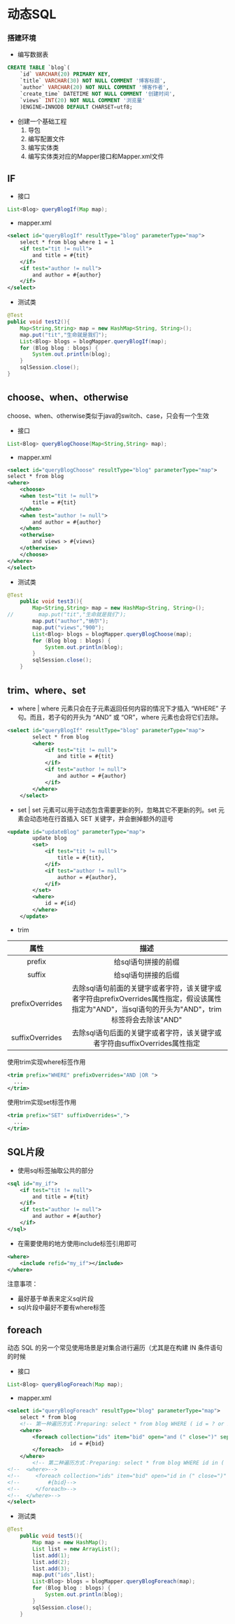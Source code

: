 # 动态SQL
### 搭建环境
- 编写数据表
```sql
CREATE TABLE `blog`(
	`id` VARCHAR(20) PRIMARY KEY,
	`title` VARCHAR(30) NOT NULL COMMENT '博客标题',
	`author` VARCHAR(20) NOT NULL COMMENT '博客作者',
	`create_time` DATETIME NOT NULL COMMENT '创建时间',
	`views` INT(20) NOT NULL COMMENT '浏览量'
	)ENGINE=INNODB DEFAULT CHARSET=utf8;
```
- 创建一个基础工程
  1. 导包
  2. 编写配置文件
  3. 编写实体类
  4. 编写实体类对应的Mapper接口和Mapper.xml文件

## IF
- 接口
```java
List<Blog> queryBlogIf(Map map);
```

- mapper.xml
```xml
<select id="queryBlogIf" resultType="blog" parameterType="map">
    select * from blog where 1 = 1
    <if test="tit != null">
        and title = #{tit}
    </if>
    <if test="author != null">
        and author = #{author}
    </if>
</select>
```
- 测试类
```java
@Test
public void test2(){
    Map<String,String> map = new HashMap<String, String>();
    map.put("tit","生命就是我们");
    List<Blog> blogs = blogMapper.queryBlogIf(map);
    for (Blog blog : blogs) {
        System.out.println(blog);
    }
    sqlSession.close();
}
```

## choose、when、otherwise
choose、when、otherwise类似于java的switch、case，只会有一个生效
- 接口
```java
List<Blog> queryBlogChoose(Map<String,String> map);
```
- mapper.xml
```xml
<select id="queryBlogChoose" resultType="blog" parameterType="map">
select * from blog
<where>
    <choose>
	<when test="tit != null">
	    title = #{tit}
	</when>
	<when test="author != null">
	    and author = #{author}
	</when>
	<otherwise>
	    and views > #{views}
	</otherwise>
    </choose>
</where>
</select>
```
- 测试类
```java
@Test
    public void test3(){
        Map<String,String> map = new HashMap<String, String>();
//        map.put("tit","生命就是我们");
        map.put("author","纳尔");
        map.put("views","900");
        List<Blog> blogs = blogMapper.queryBlogChoose(map);
        for (Blog blog : blogs) {
            System.out.println(blog);
        }
        sqlSession.close();
    }
```


## trim、where、set
- where | where 元素只会在子元素返回任何内容的情况下才插入 “WHERE” 子句。而且，若子句的开头为 “AND” 或 “OR”，where 元素也会将它们去除。
```xml
<select id="queryBlogIf" resultType="blog" parameterType="map">
        select * from blog
        <where>
            <if test="tit != null">
                and title = #{tit}
            </if>
            <if test="author != null">
                and author = #{author}
            </if>
        </where>
    </select>
```
- set | set 元素可以用于动态包含需要更新的列，忽略其它不更新的列。set 元素会动态地在行首插入 SET 关键字，并会删掉额外的逗号
```xml
<update id="updateBlog" parameterType="map">
        update blog
        <set>
            <if test="tit != null">
                title = #{tit},
            </if>
            <if test="author != null">
                author = #{author},
            </if>
        </set>
        <where>
            id = #{id}
        </where>
    </update>
```
- trim  

| 属性      | 描述 |
| :---:       |    :----:   |
| prefix      | 给sql语句拼接的前缀       |
| suffix   | 给sql语句拼接的后缀       |
| prefixOverrides   | 去除sql语句前面的关键字或者字符，该关键字或者字符由prefixOverrides属性指定，假设该属性指定为"AND"，当sql语句的开头为"AND"，trim标签将会去除该"AND"       |
| suffixOverrides   | 去除sql语句后面的关键字或者字符，该关键字或者字符由suffixOverrides属性指定       |

使用trim实现where标签作用
```xml
<trim prefix="WHERE" prefixOverrides="AND |OR ">
  ...
</trim>
```
使用trim实现set标签作用
```xml
<trim prefix="SET" suffixOverrides=",">
  ...
</trim>
```

## SQL片段 <sql>
- 使用sql标签抽取公共的部分  
```xml
<sql id="my_if">
	<if test="tit != null">
		and title = #{tit}
	</if>
	<if test="author != null">
		and author = #{author}
	</if>
</sql>
```
- 在需要使用的地方使用include标签引用即可
```xml
<where>
	<include refid="my_if"></include>
</where>
```
注意事项：
- 最好基于单表来定义sql片段
- sql片段中最好不要有where标签

## foreach
动态 SQL 的另一个常见使用场景是对集合进行遍历（尤其是在构建 IN 条件语句的时候  
- 接口
```java
List<Blog> queryBlogForeach(Map map);
```
- mapper.xml
```xml
<select id="queryBlogForeach" resultType="blog" parameterType="map">
	select * from blog
	<!-- 第一种遍历方式：Preparing: select * from blog WHERE ( id = ? or id = ? or id = ? ) -->
	<where>
		<foreach collection="ids" item="bid" open="and (" close=")" separator="or ">
					id = #{bid}
		</foreach>
	</where>
		<!-- 第二种遍历方式：Preparing: select * from blog WHERE id in ( ? , ? , ? )  -->
<!--  <where>-->
<!--     <foreach collection="ids" item="bid" open="id in (" close=")" separator=",">-->
<!--         #{bid}-->
<!--     </foreach>-->
<!--  </where>-->
</select>
```
- 测试类
```java
@Test
    public void test5(){
        Map map = new HashMap();
        List list = new ArrayList();
        list.add(1);
        list.add(2);
        list.add(3);
        map.put("ids",list);
        List<Blog> blogs = blogMapper.queryBlogForeach(map);
        for (Blog blog : blogs) {
            System.out.println(blog);
        }
        sqlSession.close();
    }
```
